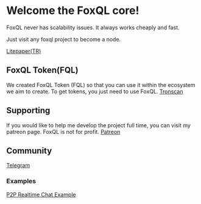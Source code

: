 # Welcome the FoxQL core!

FoxQL never has scalability issues. It always works cheaply and fast. 

Just visit any foxql project to become a node.

[Litepaper(TR)](https://github.com/foxql/foxql/wiki/LitePaper-(TR))

## FoxQL Token(FQL)
We created FoxQL Token (FQL) so that you can use it within the ecosystem we aim to create. To get tokens, you just need to use FoxQL.
[Tronscan](https://tronscan.org/#/token20/TTFcDVvQwEhDsPRjsebDZNNw7BA1mZHBu2 "Tronscan")

## Supporting

If you would like to help me develop the project full time, you can visit my patreon page. FoxQL is not for profit.
[Patreon](https://www.patreon.com/foxql "Patreon")

## Community
[Telegram](https://t.me/foxql "Telegram")

### Examples

[P2P Realtime Chat Example](https://codepen.io/foxql/pen/jOyVLXp "P2P Realtime Chat Example")